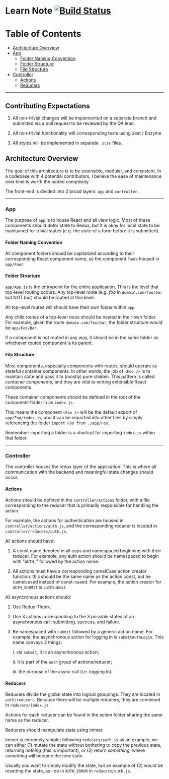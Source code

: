 # Learn Note [![Build Status](https://travis-ci.com/morgannewman/learn-note.svg?branch=master)](https://travis-ci.com/morgannewman/learn-note)

Table of Contents
=================

* [Architecture Overview](#Architecture-Overview)
* [App](#app)
  * [Folder Naming Convention](#Folder-Naming-Convention)
  * [Folder Structure](#Folder-Structure)
  * [File Structure](#File-Structure)
* [Controller](#Controller)
  * [Actions](#Actions)
  * [Reducers](#Reducers)

---

## Contributing Expectations

1. All non-trivial changes will be implemented on a separate branch and submitted via a pull request to be reviewed by the QA lead.

2. All non-trivial functionality will corresponding tests using Jest / Enzyme

3. All styles will be implemented in separate `.scss` files.

## Architecture Overview
The goal of this architecture is to be extensible, modular, and consistent. In a codebase with 4 potential contributors, I believe the ease of maintenance over time is worth the added complexity.

The front-end is divided into 2 broad layers: `app` and `controller`. 

---

### App

The purpose of `app` is to house React and all view logic. Most of these components should defer state to Redux, but it is okay for local state to be maintained for trivial states (e.g. the state of a form before it is submitted).

#### Folder Naming Convention

All component folders should be capitalized according to their corresponding React component name, so the component `Foo`is housed in `app/Foo/`.

#### Folder Structure

`app/App.js` is the entrypoint for the entire application. This is the level that top-level routing occurs. Any top-level route (e.g. _foo_ in `domain.com/foo/bar` but NOT _bar_) should be routed at this level.

All top-level routes will should have their own folder within `app`. 

Any child routes of a top-level route should be nested in their own folder. For example, given the route `domain.com/foo/bar`, the folder structure would be `app/Foo/Bar`.

If a component is not routed in any way, it should be in the same folder as whichever routed component is its parent.

#### File Structure

Most components, especially components with routes, should operate as stateful container components. In other words, the job of `<Foo />` is to maintain state and pass it to (mostly) pure childen. This pattern is called _container components_, and they are vital to writing extensible React components.

These container components should be defined in the root of the component folder in an `index.js`. 

This means the component `<Foo />` will be the default export of `app/Foo/index.js`, and it can be imported into other files by simply referencing the folder `import Foo from ./app/Foo;`

Remember: importing a folder is a shortcut for importing `index.js` within that folder.

---

### Controller

The controller houses the redux layer of the application. This is where all communication with the backend and meaningful state changes should occur.

#### Actions

Actions should be defined in the `controller/actions` folder, with a file corresponding to the reducer that is primarily responsible for handling the action.

For example, the actions for authentication are housed in `controller/actions/auth.js`, and the corresponding reducer is located in `controller/reducers/auth.js`.

All actions should have:

1. A const name denoted in all caps and namespaced beginning with their reducer. For example, any auth action should be namespaced to begin with "`AUTH_`" followed by the action name.

2. All actions must have a corresponding camelCase action creator function. this should be the same name as the action const, but be camelcased instead of const-cased. For example, the action creator for `AUTH_SUBMIT` is `authSubmit`

All asyncronous actions should:

1. Use Redux-Thunk.

2. Use 3 actions corresponding to the 3 possible states of an asynchronous call: submitting, success, and failure.

3. Be namespaced with `submit` followed by a generic action name. For example, the asynchronous action for logging in is `submitAuthLogin`. This name conveys 3 things: 

    i. via `submit`, it is an asynchronous action;

    ii. it is part of the `auth` group of actions/reducer;

    iii. the purpose of the async call (i.e. logging in).


#### Reducers

Reducers divide the global state into logical groupings. They are located in `auth/reducers`. Because there will be multiple reducers, they are combined in `reducers/index.js`.

Actions for each reducer can be found in the action folder sharing the same name as the reducer.

Reducers should manipulate state using immer.

Immer is extremely simple; following `reducers/auth.js` as an example, we can either (1) mutate the state without bothering to copy the previous state, returning _nothing_ (this is important), or (2) return _something_, where _something_ will become the new state.

Usually you want to simply modify the state, but an example of (2) would be resetting the state, as I do in `AUTH_ERROR` in `reducers/auth.js`.
